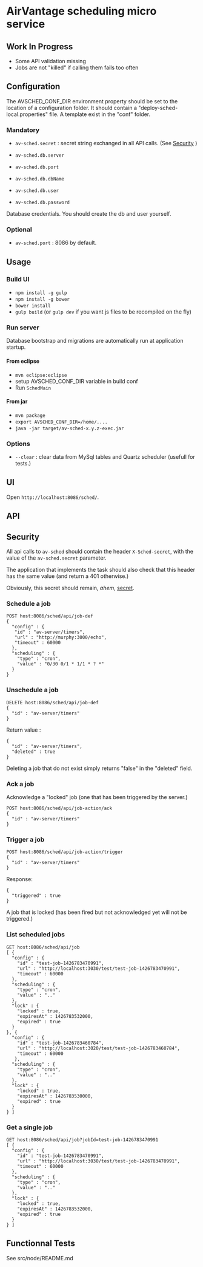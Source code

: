 # AirVantage scheduling micro service

## Work In Progress

- Some API validation missing
- Jobs are not "killed" if calling them fails too often

## Configuration

The AVSCHED_CONF_DIR environment property should be set to the location of a configuration folder.
It should contain a "deploy-sched-local.properties" file.
A template exist in the "conf" folder.

### Mandatory

- `av-sched.secret` : secret string exchanged in all API calls. (See [Security](#security) )

- `av-sched.db.server`
- `av-sched.db.port`
- `av-sched.db.dbName`
- `av-sched.db.user`
- `av-sched.db.password`

Database credentials. You should create the db and user yourself.

### Optional

- `av-sched.port` : 8086 by default.

## Usage

### Build UI

- `npm install -g gulp`
- `npm install -g bower`
- `bower install`
- `gulp build` (or `gulp dev` if you want js files to be recompiled on the fly)

### Run server

Database bootstrap and migrations are automatically run at application startup.

#### From eclipse

- `mvn eclipse:eclipse`
- setup AVSCHED_CONF_DIR variable in build conf
- Run `SchedMain`

#### From jar

- `mvn package`
- `export AVSCHED_CONF_DIR=/home/....`
- `java -jar target/av-sched-x.y.z-exec.jar`

### Options

- `--clear` : clear data from MySql tables and Quartz scheduler (usefull for tests.)

## UI

Open `http://localhost:8086/sched/`.

## API

## Security

All api calls to `av-sched` should contain the header `X-Sched-secret`, with the value of
the `av-sched.secret` parameter.

The application that implements the task should also check that this header has the same value (and return a 401 otherwise.)

Obviously, this secret should remain, *ahem*, [secret](http://uncyclopedia.wikia.com/wiki/Captain_Obvious).

### Schedule a job

~~~
POST host:8086/sched/api/job-def
{
  "config" : {
   "id" : "av-server/timers",
   "url" : "http://murphy:3000/echo",
   "timeout" : 60000
  },
  "scheduling" : {
    "type" : "cron",
    "value" : "0/30 0/1 * 1/1 * ? *"
  }
}
~~~

### Unschedule a job

~~~
DELETE host:8086/sched/api/job-def
{
  "id" : "av-server/timers"
}
~~~

Return value :

~~~
{
  "id" : "av-server/timers",
  "deleted" : true
}
~~~

Deleting a job that do not exist simply returns "false" in the "deleted" field.

### Ack a job

Acknowledge a "locked" job (one that has been triggered by the server.)

~~~
POST host:8086/sched/api/job-action/ack
{
  "id" : "av-server/timers"
}
~~~

### Trigger a job

~~~
POST host:8086/sched/api/job-action/trigger
{
  "id" : "av-server/timers"
}
~~~

Response:

~~~
{
  "triggered" : true
}
~~~

A job that is locked (has been fired but not acknowledged yet will not be triggered.)

### List scheduled jobs

~~~
GET host:8086/sched/api/job
[ {
  "config" : {
    "id" : "test-job-1426783470991",
    "url" : "http://localhost:3030/test/test-job-1426783470991",
    "timeout" : 60000
  },
  "scheduling" : {
    "type" : "cron",
    "value" : ".."
  },
  "lock" : {
    "locked" : true,
    "expiresAt" : 1426783532000,
    "expired" : true
  }
}, {
  "config" : {
    "id" : "test-job-1426783460784",
    "url" : "http://localhost:3020/test/test-job-1426783460784",
    "timeout" : 60000
   },
  "scheduling" : {
    "type" : "cron",
    "value" : ".."
  },
  "lock" : {
    "locked" : true,
    "expiresAt" : 1426783530000,
    "expired" : true
  }
} ]
~~~

### Get a single job

~~~
GET host:8086/sched/api/job?jobId=test-job-1426783470991
[ {
  "config" : {
    "id" : "test-job-1426783470991",
    "url" : "http://localhost:3030/test/test-job-1426783470991",
    "timeout" : 60000
  },
  "scheduling" : {
    "type" : "cron",
    "value" : ".."
  },
  "lock" : {
    "locked" : true,
    "expiresAt" : 1426783532000,
    "expired" : true
  }
} ]
~~~



## Functionnal Tests

See src/node/README.md

